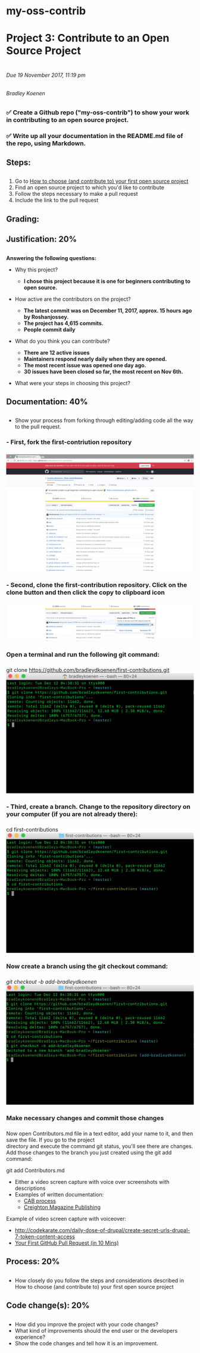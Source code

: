 # my-oss-contrib

# Project 3: Contribute to an Open Source Project <h1>
###### Due 19 November 2017, 11:19 pm <h6>
###### Bradley Koenen <h6>

### ✅ Create a Github repo ("my-oss-contrib") to show your work in contributing to an open source project. <h3>
### ✅ Write up all your documentation in the README.md file of the repo, using Markdown. <h3>

## Steps: <h2>
1.  Go to <a href="https://github.com/collections/choosing-projects/" target="_blank">How to choose (and contribute to) your     first open source project</a>
2.  Find an open source project to which you'd like to contribute
3.  Follow the steps necessary to make a pull request
4.  Include the link to the pull request

## Grading: <h2>
## Justification: 20% <h2>
**Answering the following questions:**
- Why this project?
  * **I chose this project because it is one for beginners contributing to open source.**
- How active are the contributors on the project?
  * **The latest commit was on December 11, 2017, approx. 15 hours ago by Roshanjossey.**
  * **The project has 4,615 commits.**
  * **People commit daily**
- What do you think you can contribute?
  * **There are 12 active issues**
  * **Maintainers respond nearly daily when they are opened.**
  * **The most recent issue was opened one day ago.**
  * **30 issues have been closed so far, the most recent on Nov 6th.**
  
- What were your steps in choosing this project?
  
## Documentation: 40% <h2>
- Show your process from forking through editing/adding code all the way to the pull request. 
### - First, fork the first-contriution repository <h3>
  <img src="forkscreenshot.png" alt="Fork Screenshot">
  
### - Second, clone the first-contribution repository.  Click on the clone button and then click the copy to clipboard icon <h3>
  <img src="clonescreenshot.png" alt="Clone Screenshot">
  
### Open a terminal and run the following git command: <h3>
  git clone https://github.com/bradleydkoenen/first-contributions.git
  <img src="terminalclone.png" alt="Terminal Clone">
  
### - Third, create a branch.  Change to the repository directory on your computer (if you are not already there): <h3>
  cd first-contributions
  <img src="contributionsdirectory.png" alt="Terminal Branch">
  
### Now create a branch using the git checkout command: <h3>
  *git checkout -b add-bradleydkoenen
  <img src="gitcheckout.png" alt="Git Checkout">*
  
### Make necessary changes and commit those changes <h3>
  Now open Contributors.md file in a text editor, add your name to it, and then save the file. If you go to the project    
  directory and execute the command git status, you'll see there are changes. Add those changes to the branch you just created 
  using the git add command:
  
  git add Contributors.md
  
- Either a video screen capture with voice over screenshots with descriptions
- Examples of written documentation:
  * <a href="http://www.christianburk.com/csc548-2017/cab-process.pdf/" target="_blank">CAB process</a>
  * <a href="http://www.christianburk.com/csc548-2017/creighton-magazine-typo3.pdf/" target="_blank">Creighton Magazine Publishing</a>
  
Example of video screen capture with voiceover:

- http://codekarate.com/daily-dose-of-drupal/create-secret-urls-drupal-7-token-content-access
- <a href="https://www.youtube.com/watch?v=dSl_qnWO104/" target="_blank">Your First GitHub Pull Request (in 10 Mins)</a>

## Process: 20% <h2>
- How closely do you follow the steps and considerations described in How to choose (and contribute to) your first open source project

## Code change(s): 20% <h2>
- How did you improve the project with your code changes?
- What kind of improvements should the end user or the developers experience?
- Show the code changes and tell how it is an improvement.  
